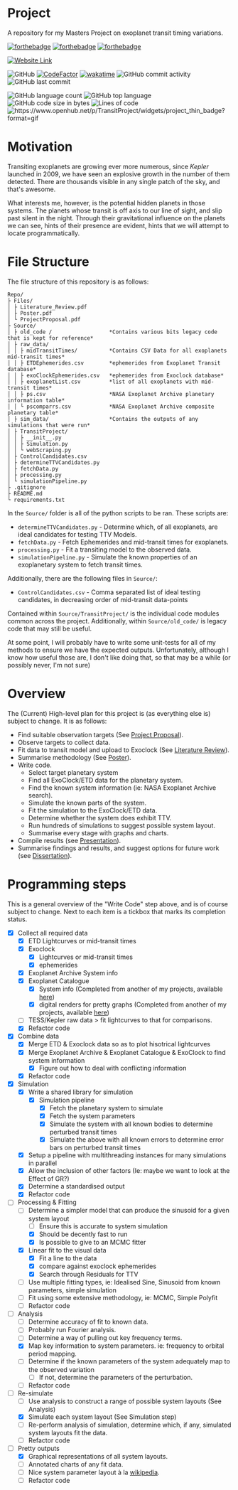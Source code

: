 # Project
A repository for my Masters Project on exoplanet transit timing variations.

[![forthebadge](https://forthebadge.com/images/badges/built-with-science.svg)](https://forthebadge.com)
[![forthebadge](https://forthebadge.com/images/badges/made-with-python.svg)](https://forthebadge.com)
[![forthebadge](https://forthebadge.com/images/badges/powered-by-coffee.svg)](https://forthebadge.com)

[![Website Link](https://img.shields.io/badge/Website-Link-aqua?labelColor=lightblue&style=for-the-badge)](https://sk1y101.github.io/projects/TransitProject/)


![GitHub](https://img.shields.io/github/license/SK1Y101/TransitProject)
[![CodeFactor](https://www.codefactor.io/repository/github/SK1Y101/TransitProject/badge)](https://www.codefactor.io/repository/github/SK1Y101/TransitProject)
[![wakatime](https://wakatime.com/badge/github/SK1Y101/TransitProject.svg)](https://wakatime.com/badge/github/SK1Y101/TransitProject)
![GitHub commit activity](https://img.shields.io/github/commit-activity/w/SK1Y101/TransitProject)
![GitHub last commit](https://img.shields.io/github/last-commit/SK1Y101/TransitProject)

![GitHub language count](https://img.shields.io/github/languages/count/SK1Y101/TransitProject)
![GitHub top language](https://img.shields.io/github/languages/top/SK1Y101/TransitProject)
![GitHub code size in bytes](https://img.shields.io/github/languages/code-size/SK1Y101/TransitProject)
![Lines of code](https://img.shields.io/tokei/lines/github.com/SK1Y101/TransitProject)
<img src="https://www.openhub.net/p/TransitProject/widgets/project_thin_badge?format=gif" alt="https://www.openhub.net/p/TransitProject/widgets/project_thin_badge?format=gif" style="border-radius: 0.25rem;">

# Motivation
Transiting exoplanets are growing ever more numerous, since *Kepler* launched in 2009, we have seen an explosive growth in the number of them detected. There are thousands visible in any single patch of the sky, and that's awesome.

What interests me, however, is the potential hidden planets in those systems. The planets whose transit is off axis to our line of sight, and slip past silent in the night. Through their gravitational influence on the planets we can see, hints of their presence are evident, hints that we will attempt to locate programmatically.

# File Structure

The file structure of this repository is as follows:

```
Repo/
├ Files/
│ ├ Literature_Review.pdf
│ ├ Poster.pdf
│ └ ProjectProposal.pdf
├ Source/
│ ├ old_code /                  *Contains various bits legacy code that is kept for reference*
│ ├ raw_data/
│ │ ├ midTransitTimes/          *Contains CSV Data for all exoplanets mid-transit times*
│ │ ├ ETDEphemerides.csv        *ephemerides from Exoplanet Transit database*
│ │ ├ exoClockEphemerides.csv   *ephemerides from Exoclock database*
│ │ ├ exoplanetList.csv         *list of all exoplanets with mid-transit times*
│ │ ├ ps.csv                    *NASA Exoplanet Archive planetary information table*
│ │ └ pscomparrs.csv            *NASA Exoplanet Archive composite planetary table*
│ ├ sim_data/                   *Contains the outputs of any simulations that were run*
│ ├ TransitProject/
│ │ ├ __init__.py
│ │ ├ Simulation.py
│ │ └ webScraping.py
│ ├ ControlCandidates.csv
│ ├ determineTTVCandidates.py
│ ├ fetchData.py
│ ├ processing.py
│ └ simulationPipeline.py
├ .gitignore
├ README.md
└ requirements.txt
```

In the `Source/` folder is all of the python scripts to be ran.
These scripts are:
 - `determineTTVCandidates.py` - Determine which, of all exoplanets, are ideal candidates for testing TTV Models.
 - `fetchData.py` - Fetch Ephemerides and mid-transit times for exoplanets.
 - `processing.py` - Fit a transiting model to the observed data.
 - `simulationPipeline.py` - Simulate the known properties of an exoplanetary system to fetch transit times.

Additionally, there are the following files in `Source/`:
 - `ControlCandidates.csv` - Comma separated list of ideal testing candidates, in decreasing order of mid-transit data-points

Contained within `Source/TransitProject/` is the individual code modules common across the project.
Additionally, within `Source/old_code/` is legacy code that may still be useful.

At some point, I will probably have to write some unit-tests for all of my methods to ensure we have the expected outputs. Unfortunately, although I know how useful those are, I don't like doing that, so that may be a while (or possibly never, I'm not sure)

# Overview

The (Current) High-level plan for this project is (as everything else is) subject to change. It is as follows:

- Find suitable observation targets (See [Project Proposal](#project-proposal)).
- Observe targets to collect data.
- Fit data to transit model and upload to Exoclock (See [Literature Review](#literature-review)).
- Summarise methodology (See [Poster](#poster)).
- Write code.
  - Select target planetary system
  - Find all ExoClock/ETD data for the planetary system.
  - Find the known system information (ie: NASA Exoplanet Archive search).
  - Simulate the known parts of the system.
  - Fit the simulation to the ExoClock/ETD data.
  - Determine whether the system does exhibit TTV.
  - Run hundreds of simulations to suggest possible system layout.
  - Summarise every stage with graphs and charts.
- Compile results (see [Presentation](#presentation)).
- Summarise findings and results, and suggest options for future work (see [Dissertation](#dissertation)).

# Programming steps

This is a general overview of the "Write Code" step above, and is of course subject to change. Next to each item is a tickbox that marks its completion status.

- [x] Collect all required data
  - [x] ETD Lightcurves or mid-transit times
  - [x] Exoclock
    - [x] Lightcurves or mid-transit times
    - [x] ephemerides
  - [x] Exoplanet Archive System info
  - [x] Exoplanet Catalogue
    - [x] System info (Completed from another of my projects, available [here](https://github.com/SK1Y101/Data_Collection_Pipeline))
    - [x] digital renders for pretty graphs (Completed from another of my projects, available [here](https://github.com/SK1Y101/Data_Collection_Pipeline))
  - [ ] TESS/Kepler raw data > fit lightcurves to that for comparisons.
  - [x] Refactor code
- [x] Combine data
  - [x] Merge ETD & Exoclock data so as to plot hisotrical lightcurves
  - [x] Merge Exoplanet Archive & Exoplanet Catalogue & ExoClock to find system information
    - [x] Figure out how to deal with conflicting information
  - [x] Refactor code
- [x] Simulation
  - [x] Write a shared library for simulation
    - [x] Simulation pipeline
      - [x] Fetch the planetary system to simulate
      - [x] Fetch the system parameters
      - [x] Simulate the system with all known bodies to determine perturbed transit times
      - [x] Simulate the above with all known errors to determine error bars on perturbed transit times
  - [x] Setup a pipeline with multithreading instances for many simulations in parallel
  - [x] Allow the inclusion of other factors (Ie: maybe we want to look at the Effect of GR?)
  - [x] Determine a standardised output
  - [x] Refactor code
- [ ] Processing & Fitting
  - [ ] Determine a simpler model that can produce the sinusoid for a given system layout
    - [ ] Ensure this is accurate to system simulation
    - [x] Should be decently fast to run
    - [x] Is possible to give to an MCMC fitter
  - [x] Linear fit to the visual data
    - [x] Fit a line to the data
    - [x] compare against exoclock ephemerides
    - [x] Search through Residuals for TTV
  - [ ] Use multiple fitting types, ie: Idealised Sine, Sinusoid from known parameters, simple simulation
  - [ ] Fit using some extensive methodology, ie: MCMC, Simple Polyfit
  - [ ] Refactor code
- [ ] Analysis
  - [ ] Determine accuracy of fit to known data.
  - [ ] Probably run Fourier analysis.
  - [ ] Determine a way of pulling out key frequency terms.
  - [x] Map key information to system parameters. ie: frequency to orbital period mapping.
  - [ ] Determine if the known parameters of the system adequately map to the observed variation
    - [ ] If not, determine the parameters of the perturbation.
  - [ ] Refactor code
- [ ] Re-simulate
  - [ ] Use analysis to construct a range of possible system layouts (See Analysis)
  - [x] Simulate each system layout (See Simulation step)
  - [ ] Re-perform analysis of simulation, determine which, if any, simulated system layouts fit the data.
  - [ ] Refactor code
- [ ] Pretty outputs
  - [x] Graphical representations of all system layouts.
  - [ ] Annotated charts of any fit data.
  - [ ] Nice system parameter layout à la [wikipedia](https://en.wikipedia.org/wiki/Earth).
  - [ ] Refactor code
